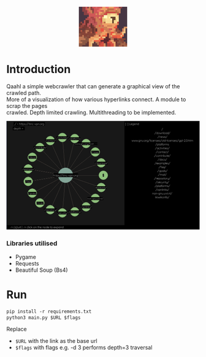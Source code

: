 <p align="center">
<img src="./assets/qaahl.webp" width=25% height=25%>
</p>

# Introduction

Qaahl a simple webcrawler that can generate a graphical view of the crawled path. <br>
More of a visualization of how various hyperlinks connect. A module to scrap the pages<br>crawled. Depth limited crawling. Multithreading to be implemented.

<p align="center">
<img src="./assets/qaahl_screen.png">
</p>

### Libraries utilised
- Pygame
- Requests
- Beautiful Soup (Bs4)

# Run

```console
pip install -r requirements.txt
python3 main.py $URL $flags
```

Replace 
- `$URL` with the link as the base url
- `$flags` with flags e.g. -d 3 performs depth=3 traversal
